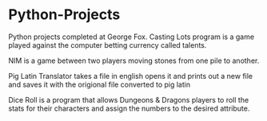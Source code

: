# Python-Projects
Python projects completed at George Fox.
Casting Lots program is a game played against the computer betting currency called talents.

NIM is a game between two players moving stones from one pile to another.

Pig Latin Translator takes a file in english opens it and prints out a new file and saves it with the origional file converted to pig latin

Dice Roll is a program that allows Dungeons & Dragons players to roll the stats for their characters and assign the numbers to the desired attribute.
